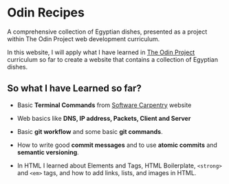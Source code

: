 # Odin Recipes

A comprehensive collection of Egyptian dishes, presented as a project within The Odin Project web development curriculum.

In this website, I will apply what I have learned in [The Odin Project](theodinproject.com) curriculum so far to create a website that contains a collection of Egyptian dishes.

## So what I have Learned so far?

- Basic **Terminal Commands** from [Software Carpentry](https://swcarpentry.github.io/shell-novice/) website

- Web basics like **DNS, IP address, Packets, Client and Server**

- Basic **git workflow** and some basic **git commands**.

- How to write good **commit messages** and to use **atomic commits** and **semantic versioning**.

- In HTML I learned about Elements and Tags, HTML Boilerplate, `<strong>` and `<em>` tags, and how to add links, lists, and images in HTML.